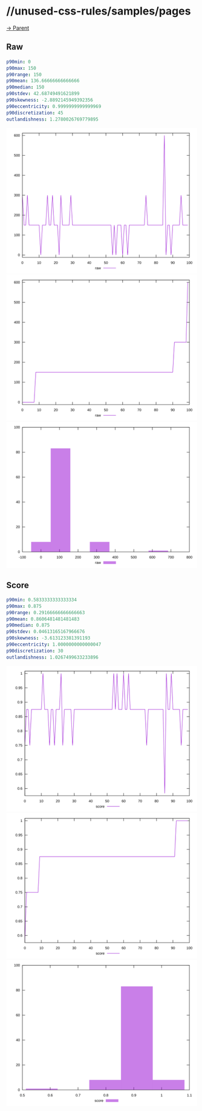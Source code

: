 
# //unused-css-rules/samples/pages

[→ Parent](../..)


## Raw


```yaml
p90min: 0
p90max: 150
p90range: 150
p90mean: 136.66666666666666
p90median: 150
p90stdev: 42.68749491621899
p90skewness: -2.8892145949392356
p90eccentricity: 0.9999999999999969
p90discretization: 45
outlandishness: 1.2780026769779895

```

![PLOT: raw-values](./raw/values.svg)![PLOT: raw-sorted](./raw/sorted.svg)![PLOT: raw-histogram](./raw/histogram.svg)
## Score


```yaml
p90min: 0.5833333333333334
p90max: 0.875
p90range: 0.29166666666666663
p90mean: 0.8606481481481483
p90median: 0.875
p90stdev: 0.04613165167966676
p90skewness: -3.613123381391193
p90eccentricity: 1.0000000000000047
p90discretization: 30
outlandishness: 1.0267499633233896

```

![PLOT: score-values](./score/values.svg)![PLOT: score-sorted](./score/sorted.svg)![PLOT: score-histogram](./score/histogram.svg)